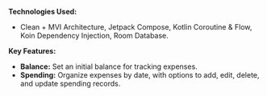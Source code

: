 **Technologies Used:** 
  - Clean + MVI Architecture, Jetpack Compose, Kotlin Coroutine & Flow, Koin Dependency Injection, Room Database.

    
****Key Features:****
  - **Balance:** Set an initial balance for tracking expenses.
  - **Spending:** Organize expenses by date, with options to add, edit, delete, and update spending records.
 
